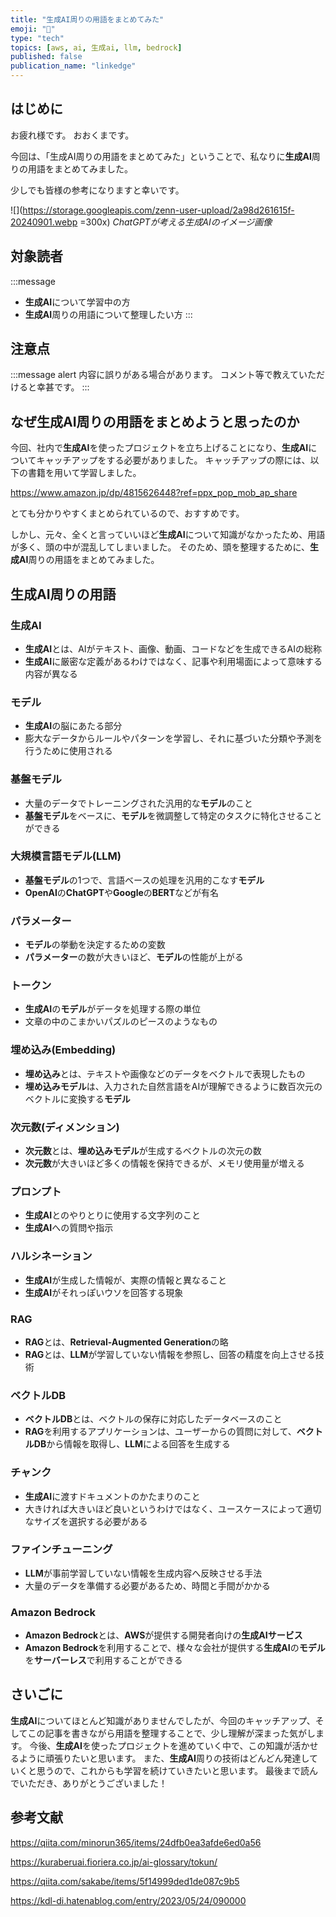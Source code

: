 ```yaml
---
title: "生成AI周りの用語をまとめてみた"
emoji: "🧠"
type: "tech"
topics: [aws, ai, 生成ai, llm, bedrock]
published: false
publication_name: "linkedge"
---
```


## はじめに
お疲れ様です。
おおくまです。

今回は、「生成AI周りの用語をまとめてみた」ということで、私なりに**生成AI**周りの用語をまとめてみました。

少しでも皆様の参考になりますと幸いです。

![](https://storage.googleapis.com/zenn-user-upload/2a98d261615f-20240901.webp =300x)
*ChatGPTが考える生成AIのイメージ画像*

## 対象読者
:::message
- **生成AI**について学習中の方
- **生成AI**周りの用語について整理したい方
:::

## 注意点
:::message alert
内容に誤りがある場合があります。
コメント等で教えていただけると幸甚です。
:::

## なぜ生成AI周りの用語をまとめようと思ったのか
今回、社内で**生成AI**を使ったプロジェクトを立ち上げることになり、**生成AI**についてキャッチアップをする必要がありました。
キャッチアップの際には、以下の書籍を用いて学習しました。

https://www.amazon.jp/dp/4815626448?ref=ppx_pop_mob_ap_share

とても分かりやすくまとめられているので、おすすめです。

しかし、元々、全くと言っていいほど**生成AI**について知識がなかったため、用語が多く、頭の中が混乱してしまいました。
そのため、頭を整理するために、**生成AI**周りの用語をまとめてみました。

## 生成AI周りの用語

### 生成AI
- **生成AI**とは、AIがテキスト、画像、動画、コードなどを生成できるAIの総称
- **生成AI**に厳密な定義があるわけではなく、記事や利用場面によって意味する内容が異なる

### モデル
- **生成AI**の脳にあたる部分
- 膨大なデータからルールやパターンを学習し、それに基づいた分類や予測を行うために使用される

### 基盤モデル
- 大量のデータでトレーニングされた汎用的な**モデル**のこと
- **基盤モデル**をベースに、**モデル**を微調整して特定のタスクに特化させることができる

### 大規模言語モデル(LLM)
- **基盤モデル**の1つで、言語ベースの処理を汎用的こなす**モデル**
- **OpenAI**の**ChatGPT**や**Google**の**BERT**などが有名

### パラメーター
- **モデル**の挙動を決定するための変数
- **パラメーター**の数が大きいほど、**モデル**の性能が上がる

### トークン
- **生成AI**の**モデル**がデータを処理する際の単位
- 文章の中のこまかいパズルのピースのようなもの

### 埋め込み(Embedding)
- **埋め込み**とは、テキストや画像などのデータをベクトルで表現したもの
- **埋め込みモデル**は、入力された自然言語をAIが理解できるように数百次元のベクトルに変換する**モデル**

### 次元数(ディメンション)
- **次元数**とは、**埋め込みモデル**が生成するベクトルの次元の数
- **次元数**が大きいほど多くの情報を保持できるが、メモリ使用量が増える

### プロンプト
- **生成AI**とのやりとりに使用する文字列のこと
- **生成AI**への質問や指示

### ハルシネーション
- **生成AI**が生成した情報が、実際の情報と異なること
- **生成AI**がそれっぽいウソを回答する現象

### RAG
- **RAG**とは、**Retrieval-Augmented Generation**の略
- **RAG**とは、**LLM**が学習していない情報を参照し、回答の精度を向上させる技術

### ベクトルDB
- **ベクトルDB**とは、ベクトルの保存に対応したデータベースのこと
- **RAG**を利用するアプリケーションは、ユーザーからの質問に対して、**ベクトルDB**から情報を取得し、**LLM**による回答を生成する

### チャンク
- **生成AI**に渡すドキュメントのかたまりのこと
- 大きければ大きいほど良いというわけではなく、ユースケースによって適切なサイズを選択する必要がある

### ファインチューニング
- **LLM**が事前学習していない情報を生成内容へ反映させる手法
- 大量のデータを準備する必要があるため、時間と手間がかかる

### Amazon Bedrock
- **Amazon Bedrock**とは、**AWS**が提供する開発者向けの**生成AIサービス**
- **Amazon Bedrock**を利用することで、様々な会社が提供する**生成AI**の**モデル**を**サーバーレス**で利用することができる

## さいごに
**生成AI**についてほとんど知識がありませんでしたが、今回のキャッチアップ、そしてこの記事を書きながら用語を整理することで、少し理解が深まった気がします。
今後、**生成AI**を使ったプロジェクトを進めていく中で、この知識が活かせるように頑張りたいと思います。
また、**生成AI**周りの技術はどんどん発達していくと思うので、これからも学習を続けていきたいと思います。
最後まで読んでいただき、ありがとうございました！

## 参考文献
https://qiita.com/minorun365/items/24dfb0ea3afde6ed0a56

https://kuraberuai.fioriera.co.jp/ai-glossary/tokun/

https://qiita.com/sakabe/items/5f14999ded1de087c9b5

https://kdl-di.hatenablog.com/entry/2023/05/24/090000
